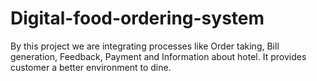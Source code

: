 # Digital-food-ordering-system
By this project we are integrating processes like Order taking, Bill generation, Feedback, Payment and Information about hotel. It provides customer a better environment to dine.
